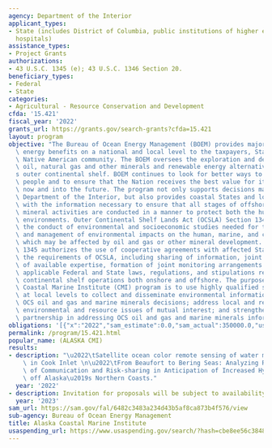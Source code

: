 ```yaml
---
agency: Department of the Interior
applicant_types:
- State (includes District of Columbia, public institutions of higher education and
  hospitals)
assistance_types:
- Project Grants
authorizations:
- 43 U.S.C. 1345 (e); 43 U.S.C. 1346 Section 20.
beneficiary_types:
- Federal
- State
categories:
- Agricultural - Resource Conservation and Development
cfda: '15.421'
fiscal_year: '2022'
grants_url: https://grants.gov/search-grants?cfda=15.421
layout: program
objective: "The Bureau of Ocean Energy Management (BOEM) provides major economic and\
  \ energy benefits on a national and local level to the taxpayers, States and the\
  \ Native American community. The BOEM oversees the exploration and development of\
  \ oil, natural gas and other minerals and renewable energy alternatives on the Nation\u2019\
  s outer continental shelf. BOEM continues to look for better ways to serve the American\
  \ people and to ensure that the Nation receives the best value for its resources\
  \ now and into the future. The program not only supports decisions made within the\
  \ Department of the Interior, but also provides coastal States and local governments\
  \ with the information necessary to ensure that all stages of offshore energy and\
  \ mineral activities are conducted in a manner to protect both the human and natural\
  \ environments. Outer Continental Shelf Lands Act (OCSLA) Section 1346 mandates\
  \ the conduct of environmental and socioeconomic studies needed for the assessment\
  \ and management of environmental impacts on the human, marine, and coastal environments\
  \ which may be affected by oil and gas or other mineral development. OCSLA Section\
  \ 1345 authorizes the use of cooperative agreements with affected States to meet\
  \ the requirements of OCSLA, including sharing of information, joint utilization\
  \ of available expertise, formation of joint monitoring arrangements to carry out\
  \ applicable Federal and State laws, regulations, and stipulations relevant to outer\
  \ continental shelf operations both onshore and offshore. The purpose of the Alaska\
  \ Coastal Marine Institute (CMI) program is to use highly qualified scientific expertise\
  \ at local levels to collect and disseminate environmental information needed for\
  \ OCS oil and gas and marine minerals decisions; address local and regional OCS-related\
  \ environmental and resource issues of mutual interest; and strengthen the BOEM-State\
  \ partnership in addressing OCS oil and gas and marine minerals information needs."
obligations: '[{"x":"2022","sam_estimate":0.0,"sam_actual":350000.0,"usa_spending_actual":301807.56},{"x":"2023","sam_estimate":20000.0,"sam_actual":0.0,"usa_spending_actual":89975.77},{"x":"2024","sam_estimate":0.0,"sam_actual":0.0,"usa_spending_actual":-33.46}]'
permalink: /program/15.421.html
popular_name: (ALASKA CMI)
results:
- description: "\u2022\tSatellite ocean color remote sensing of water mass dynamics\
    \ in Cook Inlet \n\u2022\tFrom Beaufort to Bering Seas: Analyzing Relationships\
    \ of Communication and Risk-sharing in Anticipation of Increased Hydrocarbon Traffic\
    \ off Alaska\u2019s Northern Coasts."
  year: '2022'
- description: Invitation for proposals will be subject to availability of funds.
  year: '2023'
sam_url: https://sam.gov/fal/6482c3483a234d43b5af8ca873b4f576/view
sub-agency: Bureau of Ocean Energy Management
title: Alaska Coastal Marine Institute
usaspending_url: https://www.usaspending.gov/search/?hash=cbe8ee56c38488c2b1a459cb4a513c73
---
```


